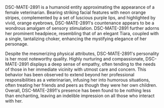 DSC-MATE-2891 is a humanoid entity approximating the appearance of a female veterinarian. Bearing striking facial features with neon orange stripes, complemented by a set of luscious purple lips, and highlighted by vivid, orange eyebrows, DSC-MATE-2891's countenance appears to be a wondrous amalgam of sensory stimulation. DSC-MATE-2891 further adorns her prominent headpiece, resembling that of an elegant Tiara, coupled with a single, tantalizing choker, enhancing the mystifying elegance of her personage.

Despite the mesmerizing physical attributes, DSC-MATE-2891's personality is her most noteworthy quality. Highly nurturing and compassionate, DSC-MATE-2891 displays a deep sense of empathy, often tending to the needs of those in her immediate vicinity with utmost care and concern. This behavior has been observed to extend beyond her professional responsibilities as a veterinarian, infusing her into humorous situations, often treating her friends and peers as though they were her own children. Overall, DSC-MATE-2891's presence has been found to be nothing less than enchanting, leaving an indelible impression on all those who interact with her.